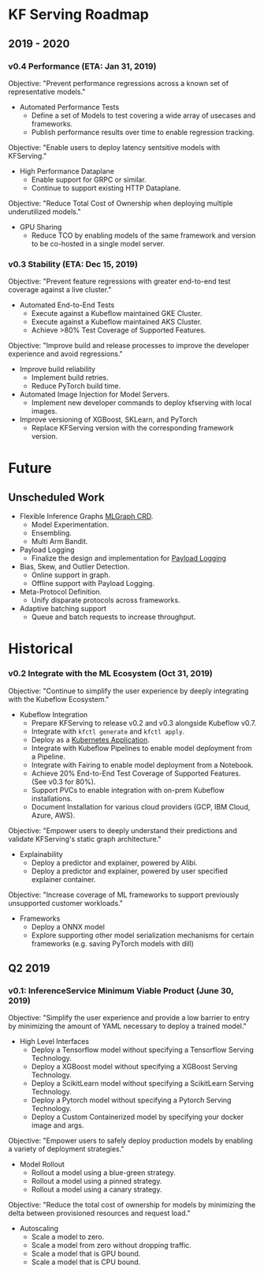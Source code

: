 # KF Serving Roadmap
## 2019 - 2020

### v0.4 Performance (ETA: Jan 31, 2019)
Objective: "Prevent performance regressions across a known set of representative models."
* Automated Performance Tests 
    * Define a set of Models to test covering a wide array of usecases and frameworks.
    * Publish performance results over time to enable regression tracking.

Objective: "Enable users to deploy latency sentsitive models with KFServing."
* High Performance Dataplane
    * Enable support for GRPC or similar.
    * Continue to support existing HTTP Dataplane.

Objective: "Reduce Total Cost of Ownership when deploying multiple underutilized models."
* GPU Sharing 
    * Reduce TCO by enabling models of the same framework and version to be co-hosted in a single model server.

### v0.3 Stability (ETA: Dec 15, 2019)
Objective: "Prevent feature regressions with greater end-to-end test coverage against a live cluster."
* Automated End-to-End Tests
    * Execute against a Kubeflow maintained GKE Cluster.
    * Execute against a Kubeflow maintained AKS Cluster.
    * Achieve >80% Test Coverage of Supported Features.

Objective: "Improve build and release processes to improve the developer experience and avoid regressions."
* Improve build reliability
    * Implement build retries.
    * Reduce PyTorch build time.
* Automated Image Injection for Model Servers.
    * Implement new developer commands to deploy kfserving with local images.
* Improve versioning of XGBoost, SKLearn, and PyTorch
    * Replace KFServing version with the corresponding framework version.

# Future 
## Unscheduled Work
* Flexible Inference Graphs [MLGraph CRD](https://github.com/SeldonIO/mlgraph).
    * Model Experimentation.
    * Ensembling.
    * Multi Arm Bandit.
* Payload Logging
    * Finalize the design and implementation for [Payload Logging](https://docs.google.com/document/d/1MBl5frM9l_wyQkYEaDeHOP6Mrsuz9YOob7276AAN9_c/edit?usp=sharing)
* Bias, Skew, and Outlier Detection.
    * Online support in graph.
    * Offline support with Payload Logging.
* Meta-Protocol Definition.
    * Unify disparate protocols across frameworks.
* Adaptive batching support
    * Queue and batch requests to increase throughput.

# Historical
### v0.2 Integrate with the ML Ecosystem (Oct 31, 2019)
Objective: "Continue to simplify the user experience by deeply integrating with the Kubeflow Ecosystem."
* Kubeflow Integration
    * Prepare KFServing to release v0.2 and v0.3 alongside Kubeflow v0.7.
    * Integrate with `kfctl generate` and `kfctl apply`.
    * Deploy as a [Kubernetes Application](https://github.com/kubernetes-sigs/application).
    * Integrate with Kubeflow Pipelines to enable model deployment from a Pipeline.
    * Integrate with Fairing to enable model deployment from a Notebook.
    * Achieve 20% End-to-End Test Coverage of Supported Features. (See v0.3 for 80%).
    * Support PVCs to enable integration with on-prem Kubeflow installations.
    * Document Installation for various cloud providers (GCP, IBM Cloud, Azure, AWS).

Objective: "Empower users to deeply understand their predictions and validate KFServing's static graph architecture."
* Explainability
    * Deploy a predictor and explainer, powered by Alibi.
    * Deploy a predictor and explainer, powered by user specified explainer container.

Objective: "Increase coverage of ML frameworks to support previously unsupported customer workloads."
* Frameworks
    * Deploy a ONNX model
    * Explore supporting other model serialization mechanisms for certain frameworks (e.g. saving PyTorch models with dill)



## Q2 2019
### v0.1: InferenceService Minimum Viable Product (June 30, 2019)
Objective: "Simplify the user experience and provide a low barrier to entry by minimizing the amount of YAML necessary to deploy a trained model."
* High Level Interfaces
    * Deploy a Tensorflow model without specifying a Tensorflow Serving Technology.
    * Deploy a XGBoost model without specifying a XGBoost Serving Technology.
    * Deploy a ScikitLearn model without specifying a ScikitLearn Serving Technology.
    * Deploy a Pytorch model without specifying a Pytorch Serving Technology.
    * Deploy a Custom Containerized model by specifying your docker image and args.

Objective: "Empower users to safely deploy production models by enabling a variety of deployment strategies." 
* Model Rollout
    * Rollout a model using a blue-green strategy.
    * Rollout a model using a pinned strategy.
    * Rollout a model using a canary strategy.

Objective: "Reduce the total cost of ownership for models by minimizing the delta between provisioned resources and request load."
* Autoscaling 
    * Scale a model to zero.
    * Scale a model from zero without dropping traffic.
    * Scale a model that is GPU bound.
    * Scale a model that is CPU bound.
